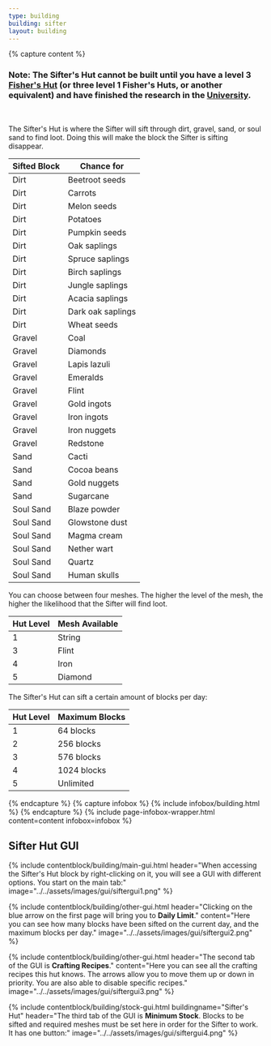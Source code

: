 ```yaml
---
type: building
building: sifter
layout: building
---
```

{% capture content %}
### Note: The Sifter's Hut cannot be built until you have a level 3 [Fisher's Hut](../../source/buildings/fisher) (or three level 1 Fisher's Huts, or another equivalent) and have finished the research in the [University](../../source/buildings/university).
<br>

The Sifter's Hut is where the Sifter will sift through dirt, gravel, sand, or soul sand to find loot. Doing this will make the block the Sifter is sifting disappear. 

| Sifted Block | Chance for        |
| ------------ | ----------------- |
| Dirt         | Beetroot seeds    |
| Dirt         | Carrots           |
| Dirt         | Melon seeds       |
| Dirt         | Potatoes          |
| Dirt         | Pumpkin seeds     |
| Dirt         | Oak saplings      |
| Dirt         | Spruce saplings   |
| Dirt         | Birch saplings    |
| Dirt         | Jungle saplings   |
| Dirt         | Acacia saplings   |
| Dirt         | Dark oak saplings |
| Dirt         | Wheat seeds       |
| Gravel       | Coal              |
| Gravel       | Diamonds          |
| Gravel       | Lapis lazuli      |
| Gravel       | Emeralds          |
| Gravel       | Flint             |
| Gravel       | Gold ingots       |
| Gravel       | Iron ingots       |
| Gravel       | Iron nuggets      |
| Gravel       | Redstone          |
| Sand         | Cacti             |
| Sand         | Cocoa beans       |
| Sand         | Gold nuggets      |
| Sand         | Sugarcane         |
| Soul Sand    | Blaze powder      |
| Soul Sand    | Glowstone dust    |
| Soul Sand    | Magma cream       |
| Soul Sand    | Nether wart       |
| Soul Sand    | Quartz            |
| Soul Sand    | Human skulls      |

You can choose between four meshes. The higher the level of the mesh, the higher the likelihood that the Sifter will find loot.

| Hut Level | Mesh Available |
| --------- | -------------- |
| 1         | String         |
| 3         | Flint          |
| 4         | Iron           |
| 5         | Diamond        |

The Sifter's Hut can sift a certain amount of blocks per day:

| Hut Level | Maximum Blocks |
| --------- | -------------- |
| 1         | 64 blocks      |
| 2         | 256 blocks     |
| 3         | 576 blocks     |
| 4         | 1024 blocks    |
| 5         | Unlimited      |
{% endcapture %}
{% capture infobox %}
{% include infobox/building.html %}
{% endcapture %}
{% include page-infobox-wrapper.html content=content infobox=infobox %}

## Sifter Hut GUI

{% include contentblock/building/main-gui.html header="When accessing the Sifter's Hut block by right-clicking on it, you will see a GUI with different options. You start on the main tab:" image="../../assets/images/gui/siftergui1.png" %}

{% include contentblock/building/other-gui.html header="Clicking on the blue arrow on the first page will bring you to <strong>Daily Limit</strong>." content="Here you can see how many blocks have been sifted on the current day, and the maximum blocks per day." image="../../assets/images/gui/siftergui2.png" %}

{% include contentblock/building/other-gui.html header="The second tab of the GUI is <strong>Crafting Recipes</strong>." content="Here you can see all the crafting recipes this hut knows.  The arrows allow you to move them up or down in priority.  You are also able to disable specific recipes." image="../../assets/images/gui/siftergui3.png" %}

{% include contentblock/building/stock-gui.html buildingname="Sifter's Hut" header="The third tab of the GUI is <strong>Minimum Stock</strong>. Blocks to be sifted and required meshes must be set here in order for the Sifter to work. It has one button:" image="../../assets/images/gui/siftergui4.png" %}